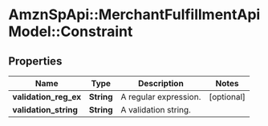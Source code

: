 # AmznSpApi::MerchantFulfillmentApiModel::Constraint

## Properties
Name | Type | Description | Notes
------------ | ------------- | ------------- | -------------
**validation_reg_ex** | **String** | A regular expression. | [optional] 
**validation_string** | **String** | A validation string. | 

